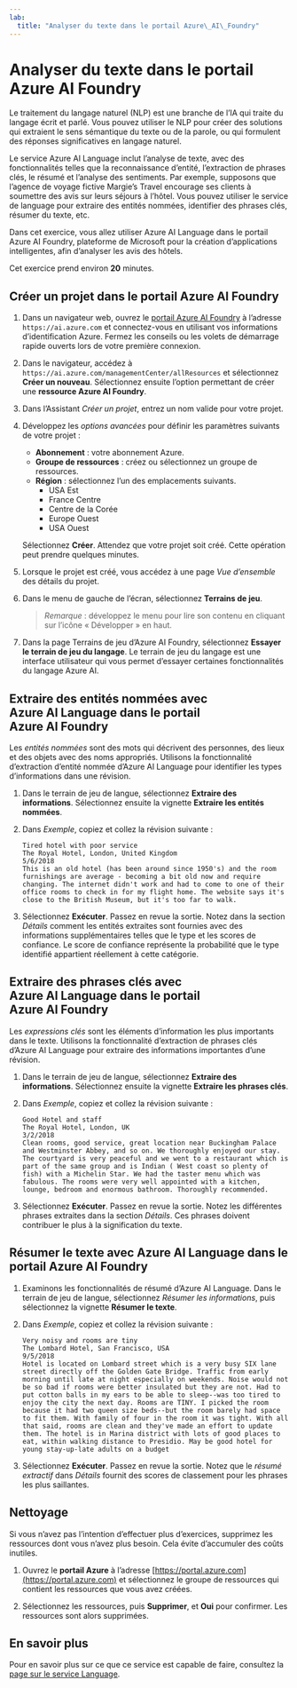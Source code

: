```yaml
---
lab:
  title: "Analyser du texte dans le portail Azure\_AI\_Foundry"
---
```


# Analyser du texte dans le portail Azure AI Foundry

Le traitement du langage naturel (NLP) est une branche de l’IA qui traite du langage écrit et parlé. Vous pouvez utiliser le NLP pour créer des solutions qui extraient le sens sémantique du texte ou de la parole, ou qui formulent des réponses significatives en langage naturel.

Le service Azure AI Language inclut l’analyse de texte, avec des fonctionnalités telles que la reconnaissance d’entité, l’extraction de phrases clés, le résumé et l’analyse des sentiments. Par exemple, supposons que l’agence de voyage fictive Margie’s Travel encourage ses clients à soumettre des avis sur leurs séjours à l’hôtel. Vous pouvez utiliser le service de language pour extraire des entités nommées, identifier des phrases clés, résumer du texte, etc.

Dans cet exercice, vous allez utiliser Azure AI Language dans le portail Azure AI Foundry, plateforme de Microsoft pour la création d’applications intelligentes, afin d’analyser les avis des hôtels. 

Cet exercice prend environ **20** minutes.

## Créer un projet dans le portail Azure AI Foundry

1. Dans un navigateur web, ouvrez le [portail Azure AI Foundry](https://ai.azure.com) à l’adresse `https://ai.azure.com` et connectez-vous en utilisant vos informations d’identification Azure. Fermez les conseils ou les volets de démarrage rapide ouverts lors de votre première connexion. 

1. Dans le navigateur, accédez à `https://ai.azure.com/managementCenter/allResources` et sélectionnez **Créer un nouveau**. Sélectionnez ensuite l’option permettant de créer une **ressource Azure AI Foundry**.

1. Dans l’Assistant *Créer un projet*, entrez un nom valide pour votre projet.

1. Développez les *options avancées* pour définir les paramètres suivants de votre projet :
    - **Abonnement** : votre abonnement Azure.
    - **Groupe de ressources** : créez ou sélectionnez un groupe de ressources.
    - **Région** : sélectionnez l’un des emplacements suivants.
        * USA Est
        * France Centre
        * Centre de la Corée
        * Europe Ouest
        * USA Ouest

    Sélectionnez **Créer**. Attendez que votre projet soit créé. Cette opération peut prendre quelques minutes.

1. Lorsque le projet est créé, vous accédez à une page *Vue d’ensemble* des détails du projet.

1. Dans le menu de gauche de l’écran, sélectionnez **Terrains de jeu**. 

    >*Remarque* : développez le menu pour lire son contenu en cliquant sur l’icône « Développer » en haut.

1. Dans la page Terrains de jeu d’Azure AI Foundry, sélectionnez **Essayer le terrain de jeu du langage**. Le terrain de jeu du langage est une interface utilisateur qui vous permet d’essayer certaines fonctionnalités du langage Azure AI.  

## Extraire des entités nommées avec Azure AI Language dans le portail Azure AI Foundry

Les *entités nommées* sont des mots qui décrivent des personnes, des lieux et des objets avec des noms appropriés. Utilisons la fonctionnalité d’extraction d’entité nommée d’Azure AI Language pour identifier les types d’informations dans une révision.

1. Dans le terrain de jeu de langue, sélectionnez **Extraire des informations**. Sélectionnez ensuite la vignette **Extraire les entités nommées**. 

1. Dans *Exemple*, copiez et collez la révision suivante :

    ```
    Tired hotel with poor service
    The Royal Hotel, London, United Kingdom
    5/6/2018
    This is an old hotel (has been around since 1950's) and the room furnishings are average - becoming a bit old now and require changing. The internet didn't work and had to come to one of their office rooms to check in for my flight home. The website says it's close to the British Museum, but it's too far to walk.
    ```

1. Sélectionnez **Exécuter**. Passez en revue la sortie. Notez dans la section *Détails* comment les entités extraites sont fournies avec des informations supplémentaires telles que le type et les scores de confiance. Le score de confiance représente la probabilité que le type identifié appartient réellement à cette catégorie.

## Extraire des phrases clés avec Azure AI Language dans le portail Azure AI Foundry

Les *expressions clés* sont les éléments d’information les plus importants dans le texte. Utilisons la fonctionnalité d’extraction de phrases clés d’Azure AI Language pour extraire des informations importantes d’une révision.

1. Dans le terrain de jeu de langue, sélectionnez **Extraire des informations**. Sélectionnez ensuite la vignette **Extraire les phrases clés**. 

1. Dans *Exemple*, copiez et collez la révision suivante :

    ```
    Good Hotel and staff
    The Royal Hotel, London, UK
    3/2/2018
    Clean rooms, good service, great location near Buckingham Palace and Westminster Abbey, and so on. We thoroughly enjoyed our stay. The courtyard is very peaceful and we went to a restaurant which is part of the same group and is Indian ( West coast so plenty of fish) with a Michelin Star. We had the taster menu which was fabulous. The rooms were very well appointed with a kitchen, lounge, bedroom and enormous bathroom. Thoroughly recommended.
    ```

1. Sélectionnez **Exécuter**. Passez en revue la sortie. Notez les différentes phrases extraites dans la section *Détails*. Ces phrases doivent contribuer le plus à la signification du texte.

## Résumer le texte avec Azure AI Language dans le portail Azure AI Foundry
 
1. Examinons les fonctionnalités de résumé d’Azure AI Language. Dans le terrain de jeu de langue, sélectionnez *Résumer les informations*, puis sélectionnez la vignette **Résumer le texte**.

1. Dans *Exemple*, copiez et collez la révision suivante :
    
    ```
    Very noisy and rooms are tiny
    The Lombard Hotel, San Francisco, USA
    9/5/2018
    Hotel is located on Lombard street which is a very busy SIX lane street directly off the Golden Gate Bridge. Traffic from early morning until late at night especially on weekends. Noise would not be so bad if rooms were better insulated but they are not. Had to put cotton balls in my ears to be able to sleep--was too tired to enjoy the city the next day. Rooms are TINY. I picked the room because it had two queen size beds--but the room barely had space to fit them. With family of four in the room it was tight. With all that said, rooms are clean and they've made an effort to update them. The hotel is in Marina district with lots of good places to eat, within walking distance to Presidio. May be good hotel for young stay-up-late adults on a budget
    ```

1. Sélectionnez **Exécuter**. Passez en revue la sortie. Notez que le *résumé extractif* dans *Détails* fournit des scores de classement pour les phrases les plus saillantes.   

## Nettoyage

Si vous n’avez pas l’intention d’effectuer plus d’exercices, supprimez les ressources dont vous n’avez plus besoin. Cela évite d’accumuler des coûts inutiles.

1. Ouvrez le **portail Azure** à l’adresse [https://portal.azure.com](https://portal.azure.com) et sélectionnez le groupe de ressources qui contient les ressources que vous avez créées.

1. Sélectionnez les ressources, puis **Supprimer**, et **Oui** pour confirmer. Les ressources sont alors supprimées.

## En savoir plus

Pour en savoir plus sur ce que ce service est capable de faire, consultez la [page sur le service Language](https://learn.microsoft.com/azure/ai-services/language-service/overview).
